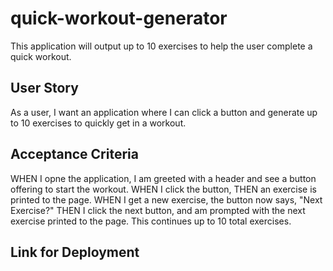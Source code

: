 # quick-workout-generator
This application will output up to 10 exercises to help the user complete a quick workout. 


## User Story
As a user, I want an application where I can click a button and generate up to 10 exercises to quickly get in a workout. 

## Acceptance Criteria
WHEN I opne the application, I am greeted with a header and see a button offering to start the workout.
WHEN I click the button,
THEN an exercise is printed to the page.
WHEN I get a new exercise, the button now says, "Next Exercise?"
THEN I click the next button, and am prompted with the next exercise printed to the page. This continues up to 10 total exercises.  

## Link for Deployment